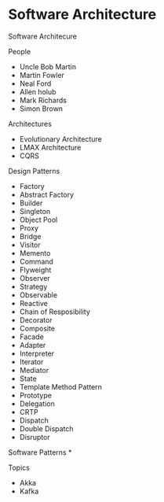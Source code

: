 # Software Architecture
Software Architecure

People
  * Uncle Bob Martin
  * Martin Fowler
  * Neal Ford
  * Allen holub
  * Mark Richards
  * Simon Brown

Architectures
  * Evolutionary Architecture
  * LMAX Architecture
  * CQRS
  
Design Patterns
  * Factory
  * Abstract Factory
  * Builder
  * Singleton
  * Object Pool
  * Proxy
  * Bridge
  * Visitor
  * Memento
  * Command
  * Flyweight
  * Observer
  * Strategy
  * Observable
  * Reactive
  * Chain of Resposibility
  * Decorator
  * Composite
  * Facade
  * Adapter
  * Interpreter
  * Iterator
  * Mediator
  * State
  * Template Method Pattern
  * Prototype
  * Delegation
  * CRTP
  * Dispatch
  * Double Dispatch
  * Disruptor

Software Patterns
  *
  
  
  
Topics
  * Akka
  * Kafka
  
